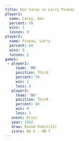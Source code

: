 ```yaml
---
title: Dan Carey vs Larry Pineau
player1:             
  name: Carey, Dan   
  percent: 78        
  wins: 1            
  losses: 0          
player2:             
  name: Pineau, Larry
  percent: 68        
  wins: 0            
  losses: 1          
games:
 - player1:         
     team: 'MB'     
     position: Third
     percent: 78    
     win: 1         
     loss: 0        
   player2:         
     team: 'NO'     
     position: Third
     percent: 68    
     win: 0         
     loss: 1        
   event: Brier         
   year: 1992           
   draw: Round Robin(12)
   score: NO 6 - MB 7   
---
```

